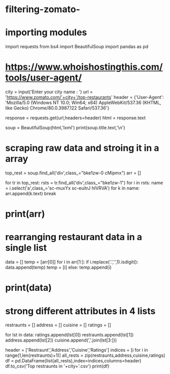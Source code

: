 # filtering-zomato-
# importing modules
import requests
from bs4 import BeautifulSoup
import pandas as pd

# https://www.whoishostingthis.com/tools/user-agent/

city = input('Enter your city name : ')
url = 'https://www.zomato.com/'+city+'/top-restaurants'
header = {'User-Agent': 'Mozilla/5.0 (Windows NT 10.0; Win64; x64) AppleWebKit/537.36 (KHTML, like Gecko) Chrome/80.0.3987.122 Safari/537.36'}

response = requests.get(url,headers=header)
html = response.text

soup = BeautifulSoup(html,'lxml')
print(soup.title.text,'\n')

# scraping raw data and stroing it in a array

top_rest = soup.find_all('div',class_="bke1zw-0 cMipmx")
arr = []

for tr in top_rest:
	rsts = tr.find_all('div',class_="bke1zw-1")
	for i in rsts:
		name = i.select('a',class_='sc-muxYx sc-euitrJ hIVRVA')
		for k in name:
			arr.append(k.text)
	break

# print(arr)

# rearranging restaurant data in a single list

data = []
temp = [arr[0]]
for i in arr[1:]:
	if i.replace('.','',1).isdigit():
		data.append(temp)
		temp = [i]
	else:
		temp.append(i)

# print(data)

# strong different attributes in 4 lists

restraunts = []
address = []
cuisine = []
ratings = []

for lst in data:
	ratings.append(lst[0])
	restraunts.append(lst[1])
	address.append(lst[2])
	cuisine.append(','.join(lst[3:]))


header = ['Restraunt','Address','Cuisine','Ratings']
indices = [i for i in range(1,len(restraunts)+1)]
all_rests = zip(restraunts,address,cuisine,ratings)
df = pd.DataFrame(list(all_rests),index=indices,columns=header)
df.to_csv('Top restraunts in '+city+'.csv')
print(df)
